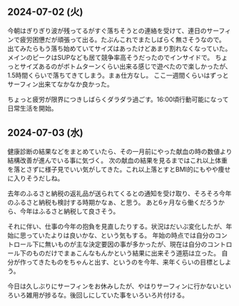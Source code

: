 ## 2024-07-02 (火)

今朝はぎりぎり波が残ってるがすぐ落ちそうとの連絡を受けて、連日のサーフィンで疲労困憊だが頑張って出る。たぶんこれでまたしばらく無さそうなので。
出てみたらもう落ち始めていてサイズはあったけどあまり割れなくなっていた。
メインのピークはSUPなども居て競争率高そうだったのでインサイドで。
ちょっとサイズあるのがボトムターンくらい出来る感じで遊べたので楽しかったが、1.5時間くらいで落ちてきてしまう。まぁ仕方なし。
ここ一週間くらいはずっとサーフィン出来てなかなか良かった。

ちょっと疲労が限界につきしばらくダラダラ過ごす。16:00頃行動可能になって日常生活を開始。

## 2024-07-03 (水)

健康診断の結果などをまとめていたら、その一月前にやった献血の時の数値より結構改善が進んでいる事に気づく。
次の献血の結果を見るまではこれ以上体重を落とさずに様子見でいい気がしてきた。これ以上落とすとBMI的にもやや痩せに入りそうだしね。

去年のふるさと納税の返礼品が送られてくるとの通知を受け取り、そろそろ今年のふるさと納税も検討する時期かなぁ、と思う。
あと6ヶ月なら働くだろうから、今年はふるさと納税して良さそう。

それに伴い、仕事の今年の抱負を見直したりする。状況はだいぶ変化したが、年始に思っていたよりは良いかな、という気もする。
年始の時点では自分のコントロール下に無いものが主な決定要因の事が多かったが、現在は自分のコントロール下のものだけでまぁこんなもんかという結果に出来そう道筋は立った。
自分が作ってきたものをちゃんと出す、というのを今年、来年くらいの目標としよう。

今日は久しぶりにサーフィンをお休みしたが、やはりサーフィンに行かないといろいろ雑用が捗るな。後回しにしていた事をいろいろ片付ける。